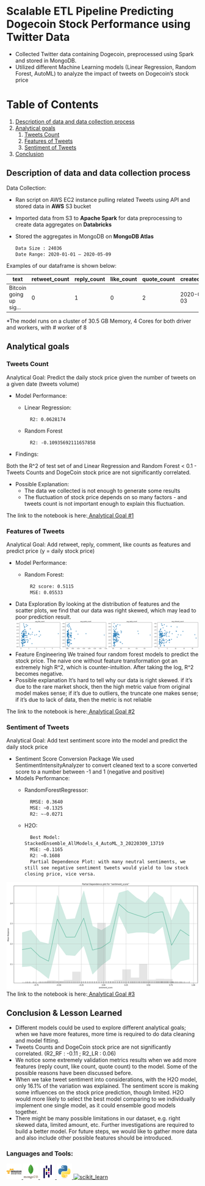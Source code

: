 # Scalable ETL Pipeline Predicting Dogecoin Stock Performance using Twitter Data

- Collected Twitter data containing Dogecoin, preprocessed using Spark and stored in MongoDB. 
- Utilized different Machine Learning models (Linear Regression, Random Forest, AutoML) to analyze the impact of tweets on Dogecoin’s stock price  
# Table of Contents
1. [Description of data and data collection process](#description-of-data-and-data-collection-process)
2. [Analytical goals](#analytical-goals)
    1. [Tweets Count](#tweets-count)
    2. [Features of Tweets](#features-of-tweets)
    3. [Sentiment of Tweets](#sentiment-of-tweets)
3. [Conclusion](#conclusion)


## Description of data and data collection process
Data Collection: 
- Ran script on AWS EC2 instance pulling related Tweets using API and stored data in __AWS__ S3 bucket
- Imported data from S3 to __Apache Spark__ for data preprocessing to create data aggregates on __Databricks__
- Stored the aggregates in MongoDB on __MongoDB Atlas__

      Data Size : 24036
      Date Range: 2020-01-01 – 2020-05-09
Examples of our dataframe is shown below:

| text  | retweet_count | reply_count  | like_count | quote_count  | created_date |
| ------------- | ------------- | ------------- | ------------- | ------------- | ------------- |
| Bitcoin going up sig...  | 0 | 1 | 0 | 2 | 2020-02-03 |
     

*The model runs on a cluster of 30.5 GB Memory, 4 Cores for both driver and workers, with # worker of 8

## Analytical goals
### Tweets Count
Analytical Goal: Predict the daily stock price given the number of tweets on a given date (tweets volume)
- Model Performance: 
    - Linear Regression:

            R2: 0.0628174
    - Random Forest

            R2: -0.10935692111657858

- Findings:

Both the R^2 of test set of and Linear Regression and Random Forest < 0.1 - Tweets Counts and DogeCoin stock price are not significantly correlated.
- Possible Explanation:
    - The data we collected is not enough to generate some results
    - The fluctuation of stock price depends on so many factors - and tweets count is not important enough to explain this fluctuation.


The link to the notebook is here:[ Analytical Goal #1](https://github.com/TinaLiu46/Predicting-Dogecoin-Stock-Performance-using-Twitter-Data/blob/main/Notebooks/Analytical%20Goal%20%231.ipynb)

### Features of Tweets
Analytical Goal: Add retweet, reply, comment, like counts as features and predict price (y = daily stock price)
- Model Performance:
    - Random Forest:
        
            R2 score: 0.5115
            MSE: 0.05533
- Data Exploration
By looking at the distribution of features and the scatter plots, we find that our data was right skewed, which may lead to poor prediction result.
![Goal2](https://github.com/TinaLiu46/Predicting-Dogecoin-Stock-Performance-using-Twitter-Data/blob/main/Images/Goal2.png?raw=true "Title")
- Feature Engineering
We trained four random forest models to predict the stock price. The naive one without feature transformation got an extremely high R^2, which is counter-intuition. After taking the log, R^2 becomes negative.
- Possible explanation
It’s hard to tell why our data is right skewed. if it’s due to the rare market shock, then the high metric value from original model makes sense; if it’s due to outliers, the truncate one makes sense; if it’s due to lack of data, then the metric is not reliable

The link to the notebook is here:[ Analytical Goal #2](https://github.com/TinaLiu46/Predicting-Dogecoin-Stock-Performance-using-Twitter-Data/blob/main/Notebooks/Analytical%20Goal%20%232.ipynb)

### Sentiment of Tweets
Analytical Goal: Add text sentiment score into the model and predict the daily stock price
- Sentiment Score Conversion Package
We used SentimentIntensityAnalyzer to convert cleaned text to a score converted score to a number between -1 and 1 (negative and positive)
- Models Performance:
    - RandomForestRegressor:

            RMSE: 0.3640
            MSE: ~0.1325
            R2: ~-0.0271
    - H2O:
    
            Best Model: StackedEnsemble_AllModels_4_AutoML_3_20220309_13719
            MSE: ~0.1165
            R2: ~0.1608
            Partial Dependence Plot: with many neutral sentiments, we still see negative sentiment tweets would yield to low stock closing price, vice versa.
![Goal2](https://github.com/TinaLiu46/Predicting-Dogecoin-Stock-Performance-using-Twitter-Data/blob/main/Images/goal3.png?raw=true "Title")
The link to the notebook is here:[ Analytical Goal #3](https://github.com/TinaLiu46/Predicting-Dogecoin-Stock-Performance-using-Twitter-Data/blob/main/Notebooks/Analytical%20Goal%20%232.ipynb)

## Conclusion & Lesson Learned
- Different models could be used to explore different analytical goals; when we have more features, more time is required to do data cleaning and model fitting.
- Tweets Counts and DogeCoin stock price are not significantly correlated. (R2_RF : -0.11 ; R2_LR : 0.06)
- We notice some extremely validation metrics results when we add more features (reply count, like count,
quote count) to the model. Some of the possible reasons have been discussed before.
- When we take tweet sentiment into considerations, with the H2O model, only 16.1% of the variation was
explained. The sentiment score is making some influences on the stock price prediction, though limited. H2O would more likely to select the best model comparing to we individually implement one single model, as it could ensemble good models together.
- There might be many possible limitations in our dataset, e.g. right skewed data, limited amount, etc. Further investigations are required to build a better model. For future steps, we would like to gather more data and also include other possible features should be introduced.


<h3 align="left">Languages and Tools:</h3>
<p align="left"> <a href="https://aws.amazon.com" target="_blank" rel="noreferrer"> <img src="https://raw.githubusercontent.com/devicons/devicon/master/icons/amazonwebservices/amazonwebservices-original-wordmark.svg" alt="aws" width="40" height="40"/> </a> <a href="https://www.mongodb.com/" target="_blank" rel="noreferrer"> <img src="https://raw.githubusercontent.com/devicons/devicon/master/icons/mongodb/mongodb-original-wordmark.svg" alt="mongodb" width="40" height="40"/> </a> <a href="https://pandas.pydata.org/" target="_blank" rel="noreferrer"> <img src="https://raw.githubusercontent.com/devicons/devicon/2ae2a900d2f041da66e950e4d48052658d850630/icons/pandas/pandas-original.svg" alt="pandas" width="40" height="40"/> </a> <a href="https://www.python.org" target="_blank" rel="noreferrer"> <img src="https://raw.githubusercontent.com/devicons/devicon/master/icons/python/python-original.svg" alt="python" width="40" height="40"/> </a> <a href="https://scikit-learn.org/" target="_blank" rel="noreferrer"> <img src="https://upload.wikimedia.org/wikipedia/commons/0/05/Scikit_learn_logo_small.svg" alt="scikit_learn" width="40" height="40"/> </a> </p>
